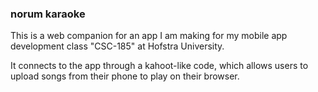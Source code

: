 ### norum karaoke ###

This is a web companion for an app I am making for my mobile app development class "CSC-185" at Hofstra University.

It connects to the app through a kahoot-like code, which allows users to upload songs from their phone to play on their browser.

